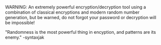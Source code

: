 WARNING: An extremely powerful encryption/decryption tool using a combination of classical encryptions and modern random number generation, but be warned, do not forgot your password or decryption will be impossible!

"Randomness is the most powerful thing in encyption, and patterns are its enemy." -syntaxjak

